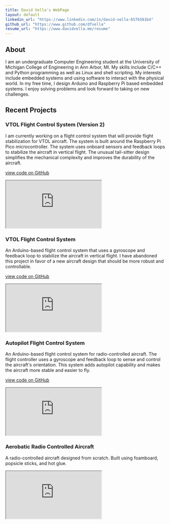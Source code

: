 ```yaml
---
title: David Vella's WebPage
layout: default
linkedin_url: "https://www.linkedin.com/in/david-vella-657b581b4"
github_url: "https://www.github.com/dfvella"
resume_url: "https://www.davidvella.me/resume"
---
```

## About

I am an undergraduate Computer Engineering student at the University of Michigan College of Engineering in Ann Arbor, MI. My skills include C/C++ and Python programming as well as Linux and shell scripting. My interests include embedded systems and using software to interact with the physical world. In my free time, I design Arduino and Raspberry Pi based embedded systems. I enjoy solving problems and look forward to taking on new challenges.

## Recent Projects

### VTOL Flight Control System (Version 2)

I am currently working on a flight control system that will provide flight stabilization for VTOL aircraft. The system is built around the Raspberry Pi Pico microcontroller. The system uses onboard sensors and feedback loops to stabilize the aircraft in vertical flight. The unusual tail-sitter design simplifies the mechanical complexity and improves the durability of the aircraft.

[view code on GitHub](https://github.com/dfvella/vtol-2)

<div class="iframe-container">
    <iframe width="auto" height="auto" src="https://www.youtube.com/embed/cTpYuMpbrSw"></iframe>
</div>

### VTOL Flight Control System

An Arduino-based flight control system that uses a gyroscope and feedback loop to stabilize the aircraft in vertical flight. I have abandoned this project in favor of a new aircraft design that should be more robust and controllable.

[view code on GitHub](https://github.com/dfvella/vtol)

<div class="iframe-container">
    <iframe width="auto" height="auto" src="https://www.youtube.com/embed/FKNsyQEl45U"></iframe>
</div>

### Autopilot Flight Control System

An Arduino-based flight control system for radio-controlled aircraft. The flight controller uses a gyroscope and feedback loop to sense and control the aircraft's orientation. This system adds autopilot capability and makes the aircraft more stable and easier to fly.

[view code on GitHub](https://github.com/dfvella/autopilot)

<div class="iframe-container">
    <iframe width="auto" height="auto" src="https://www.youtube.com/embed/LKHaLUJmDkU"></iframe>
</div>

### Aerobatic Radio Controlled Aircraft

A radio-controlled aircraft designed from scratch. Built using foamboard, popsicle sticks, and hot glue.

<div class="iframe-container">
    <iframe width="auto" height="auto" src="https://www.youtube.com/embed/cBE7Zsw_qkA"></iframe>
</div>
